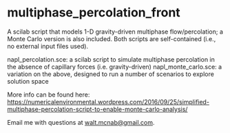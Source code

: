 # multiphase_percolation_front
A scilab script that models 1-D gravity-driven multiphase flow/percolation; a Monte Carlo version is also included. Both scripts are self-contained (i.e., no external input files used).

napl_percolation.sce: a scilab script to simulate multiphase percolation in the absence of capillary forces (i.e. gravity-driven)
napl_monte_carlo.sce: a variation on the above, designed to run a number of scenarios to explore solution space

More info can be found here: https://numericalenvironmental.wordpress.com/2016/09/25/simplified-multiphase-percolation-script-to-enable-monte-carlo-analysis/

Email me with questions at walt.mcnab@gmail.com.
